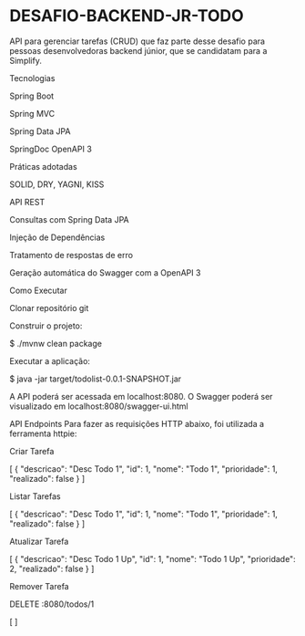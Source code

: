 # DESAFIO-BACKEND-JR-TODO
API para gerenciar tarefas (CRUD) que faz parte desse desafio para pessoas desenvolvedoras backend júnior, que se candidatam para a Simplify.



Tecnologias

Spring Boot

Spring MVC

Spring Data JPA

SpringDoc OpenAPI 3


Práticas adotadas

SOLID, DRY, YAGNI, KISS

API REST

Consultas com Spring Data JPA

Injeção de Dependências

Tratamento de respostas de erro

Geração automática do Swagger com a OpenAPI 3

Como Executar

Clonar repositório git

Construir o projeto:

$ ./mvnw clean package

Executar a aplicação:

$ java -jar target/todolist-0.0.1-SNAPSHOT.jar

A API poderá ser acessada em localhost:8080. O Swagger poderá ser visualizado em localhost:8080/swagger-ui.html

API Endpoints
Para fazer as requisições HTTP abaixo, foi utilizada a ferramenta httpie:

Criar Tarefa


[
  {
    "descricao": "Desc Todo 1",
    "id": 1,
    "nome": "Todo 1",
    "prioridade": 1,
    "realizado": false
  }
]

Listar Tarefas


[
  {
    "descricao": "Desc Todo 1",
    "id": 1,
    "nome": "Todo 1",
    "prioridade": 1,
    "realizado": false
  }
]

Atualizar Tarefa


[
  {
    "descricao": "Desc Todo 1 Up",
    "id": 1,
    "nome": "Todo 1 Up",
    "prioridade": 2,
    "realizado": false
  }
]

Remover Tarefa

 DELETE :8080/todos/1

[ ]

